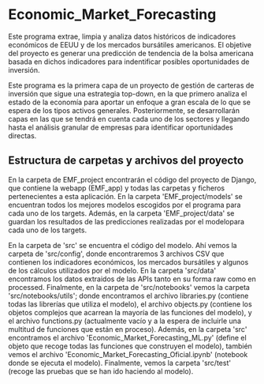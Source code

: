 # Economic_Market_Forecasting

Este programa extrae, limpia y analiza datos históricos de indicadores económicos de EEUU y de los mercados bursátiles americanos. El objetive del proyecto es generar una predicción de tendencia de la bolsa americana basada en dichos indicadores para indentificar posibles oportunidades de inversión. 

Este programa es la primera capa de un proyecto de gestión de carteras de inversión que sigue una estrategia top-down, en la que primero analiza el estado de la economía para aportar un enfoque a gran escala de lo que se espera de los tipos activos generales. Posteriormente, se desarrollarán capas en las que se tendrá en cuenta cada uno de los sectores y llegando hasta el análisis granular de empresas para identificar oportunidades directas.

<h2>Estructura de carpetas y archivos del proyecto</h2>
En la carpeta de EMF_project encontrarán el código del proyecto de Django, que contiene la webapp (EMF_app) y todas las carpetas y ficheros pertenecientes a esta aplicación. En la carpeta 'EMF_project/models' se encuentran todos los mejores modelos escogidos por el programa para cada uno de los targets. Además, en la carpeta 'EMF_project/data' se guardan los resultados de las predicciones realizadas por el modelopara cada uno de los targets.

En la carpeta de 'src' se encuentra el código del modelo. Ahí vemos la carpeta de 'src/config', donde encontraremos 3 archivos CSV que contienen los indicadores económicos, los mercados bursátiles y algunos de los cálculos  utilizados por el modelo. En la carpeta 'src/data' encontramos los datos extraidos de las APIs tanto en su forma raw como en processed. Finalmente, en la carpeta de 'src/notebooks' vemos la carpeta 'src/notebooks/utils'; donde encontramos el archivo libraries.py (contiene todas las librerías que utiliza el modelo), el archivo objects.py (contiene los objetos complejos que acarrean la mayoría de las funciones del modelo), y el archivo functions.py (actualmente vacío y a la espera de incluirle una multitud de funciones que están en proceso). Además, en la carpeta 'src' encontramos el archivo 'Economic_Market_Forecasting_ML.py' (define el objeto que recoge todas las funciones que construyen el modelo), también vemos el archivo 'Economic_Market_Forecasting_Oficial.ipynb' (notebook donde se ejecuta el modelo). Finalmente, vemos la carpeta 'src/test' (recoge las pruebas que se han ido haciendo al modelo).
